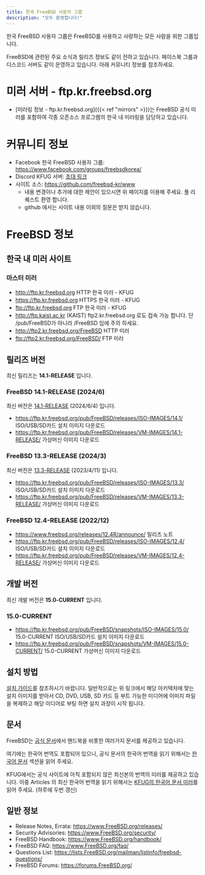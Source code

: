 ```yaml
---
title: 한국 FreeBSD 사용자 그룹
description: "모두 환영합니다!"
---
```


한국 FreeBSD 사용자 그룹은 FreeBSD를 사용하고 사랑하는 모든 사람을 위한 그룹입니다.

FreeBSD에 관련된 주요 소식과 릴리즈 정보도 같이 전하고 있습니다.
페이스북 그룹과 디스코드 서버도 같이 운영하고 있습니다. 아래 커뮤니티 정보를 참조하세요.

# 미러 서버 - ftp.kr.freebsd.org

* [미러링 정보 - ftp.kr.freebsd.org]({{< ref "mirrors" >}})는 FreeBSD 공식 미러를 포함하여 각종 오픈소스 프로그램의 한국 내 미러링을 담당하고 있습니다.

# 커뮤니티 정보

* Facebook 한국 FreeBSD 사용자 그룹: https://www.facebook.com/groups/freebsdkorea/
* Discord KFUG 서버: [초대 링크](https://discord.gg/cBnSHPBpGf)
* 사이트 소스: https://github.com/freebsd-kr/www
  * 내용 변경이나 추가에 대한 제안이 있으시면 위 페이지를 이용해 주세요. 풀 리퀘스트 환영 합니다.
  * github 에서는 사이트 내용 이외의 질문은 받지 않습니다.

# FreeBSD 정보

## 한국 내 미러 사이트

### 마스터 미러

* http://ftp.kr.freebsd.org HTTP 한국 미러 - KFUG
* https://ftp.kr.freebsd.org HTTPS 한국 미러 - KFUG
* ftp://ftp.kr.freebsd.org FTP 한국 미러 - KFUG
* http://ftp.kaist.ac.kr (KAIST) ftp2.kr.freebsd.org 로도 접속 가능 합니다. 단 /pub/FreeBSD가 아니라 /FreeBSD 임에 주의 하세요.
* http://ftp2.kr.freebsd.org/FreeBSD HTTP 미러
* ftp://ftp2.kr.freebsd.org/FreeBSD/ FTP 미러

## 릴리즈 버전

최신 릴리즈는 **14.1-RELEASE** 입니다.

### FreeBSD 14.1-RELEASE (2024/6)

최신 버전은 [14.1-RELEASE](https://www.freebsd.org/releases/14.1R/announce/)
 (2024/6/4) 입니다.

* https://ftp.kr.freebsd.org/pub/FreeBSD/releases/ISO-IMAGES/14.1/ ISO/USB/SD카드 설치 이미지 다운로드
* https://ftp.kr.freebsd.org/pub/FreeBSD/releases/VM-IMAGES/14.1-RELEASE/ 가상머신 이미지 다운로드

### FreeBSD 13.3-RELEASE (2024/3)

최신 버전은 [13.3-RELEASE](https://www.freebsd.org/releases/13.3R/announce/)
 (2023/4/11) 입니다.

* https://ftp.kr.freebsd.org/pub/FreeBSD/releases/ISO-IMAGES/13.3/ ISO/USB/SD카드 설치 이미지 다운로드
* https://ftp.kr.freebsd.org/pub/FreeBSD/releases/VM-IMAGES/13.3-RELEASE/ 가상머신 이미지 다운로드

### FreeBSD 12.4-RELEASE (2022/12)

* https://www.freebsd.org/releases/12.4R/announce/ 릴리즈 노트
* https://ftp.kr.freebsd.org/pub/FreeBSD/releases/ISO-IMAGES/12.4/ ISO/USB/SD카드 설치 이미지 다운로드
* https://ftp.kr.freebsd.org/pub/FreeBSD/releases/VM-IMAGES/12.4-RELEASE/ 가상머신 이미지 다운로드

## 개발 버전

최신 개발 버전은 **15.0-CURRENT** 입니다.

### 15.0-CURRENT

* https://ftp.kr.freebsd.org/pub/FreeBSD/snapshots/ISO-IMAGES/15.0/ 15.0-CURRENT ISO/USB/SD카드 설치 이미지 다운로드
* https://ftp.kr.freebsd.org/pub/FreeBSD/snapshots/VM-IMAGES/15.0-CURRENT/ 15.0-CURRENT 가상머신 이미지 다운로드

## 설치 방법

[설치 가이드](https://www.freebsd.org/doc/en_US.ISO8859-1/books/handbook/bsdinstall.html)를 참조하시기 바랍니다.
일반적으로는 위 링크에서 해당 아키텍처에 맞는 설치 이미지를 받아서 CD, DVD, USB, SD 카드 등 부트 가능한 미디어에 이미지
파일을 복제하고 해당 미디어로 부팅 하면 설치 과정이 시작 됩니다.

## 문서

FreeBSD는 [공식 문서](https://docs.freebsd.org/en/)에서 핸드북을 비롯한 여러가지
문서를 제공하고 있습니다.

여기에는 한국어 번역도 포함되어 있으니, 공식 문서의 한국어 번역을 읽기 위해서는
[한국어 문서](https://docs.freebsd.org/ko/) 섹션을 읽어 주세요.

KFUG에서는 공식 사이트에 아직 포함되지 않은 최신본의 번역의 미러를 제공하고
있습니다. 이중 Articles 의 최신 한국어 번역을 읽기 위해서는
[KFUG의 한국어 문서 미러](https://www.kr.freebsd.org/doc-ko/ko/articles)를
읽어 주세요. (하루에 두번 갱신)

## 일반 정보

* Release Notes, Errata: https://www.FreeBSD.org/releases/
* Security Advisories: https://www.FreeBSD.org/security/
* FreeBSD Handbook: https://www.FreeBSD.org/handbook/
* FreeBSD FAQ: https://www.FreeBSD.org/faq/
* Questions List: https://lists.FreeBSD.org/mailman/listinfo/freebsd-questions/
* FreeBSD Forums: https://forums.FreeBSD.org/
